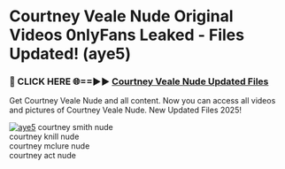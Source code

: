 # Courtney Veale Nude Original Videos 0nlyFans Leaked - Files Updated! (aye5)

<h3>🔴 CLICK HERE 🌐==►► <a href="https://tinyurl.com/5h6xmrr3" rel="nofollow">Courtney Veale Nude Updated Files</a></h3>

Get Courtney Veale Nude and all content. Now you can access all videos and pictures of Courtney Veale Nude. New Updated Files 2025!

[![aye5](https://i.imgur.com/KVD873Z.gif)](https://tinyurl.com/5h6xmrr3)
courtney smith nude<br>
courtney knill nude<br>
courtney mclure nude<br>
courtney act nude